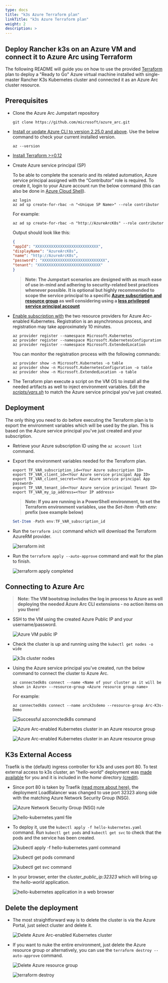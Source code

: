 ```yaml
---
type: docs
title: "k3s Azure Terraform plan"
linkTitle: "k3s Azure Terraform plan"
weight: 2
description: >
---
```


## Deploy Rancher k3s on an Azure VM and connect it to Azure Arc using Terraform

The following README will guide you on how to use the provided [Terraform](https://www.terraform.io/) plan to deploy a "Ready to Go" Azure virtual machine installed with single-master Rancher K3s Kubernetes cluster and connected it as an Azure Arc cluster resource.

## Prerequisites

* Clone the Azure Arc Jumpstart repository

    ```shell
    git clone https://github.com/microsoft/azure_arc.git
    ```

* [Install or update Azure CLI to version 2.25.0 and above](https://docs.microsoft.com/en-us/cli/azure/install-azure-cli?view=azure-cli-latest). Use the below command to check your current installed version.

  ```shell
  az --version
  ```

* [Install Terraform >=0.12](https://learn.hashicorp.com/terraform/getting-started/install.html)

* Create Azure service principal (SP)

    To be able to complete the scenario and its related automation, Azure service principal assigned with the “Contributor” role is required. To create it, login to your Azure account run the below command (this can also be done in [Azure Cloud Shell](https://shell.azure.com/)).

    ```shell
    az login
    az ad sp create-for-rbac -n "<Unique SP Name>" --role contributor
    ```

    For example:

    ```shell
    az ad sp create-for-rbac -n "http://AzureArcK8s" --role contributor
    ```

    Output should look like this:

    ```json
    {
    "appId": "XXXXXXXXXXXXXXXXXXXXXXXXXXXX",
    "displayName": "AzureArcK8s",
    "name": "http://AzureArcK8s",
    "password": "XXXXXXXXXXXXXXXXXXXXXXXXXXXX",
    "tenant": "XXXXXXXXXXXXXXXXXXXXXXXXXXXX"
    }
    ```

    > **Note: The Jumpstart scenarios are designed with as much ease of use in-mind and adhering to security-related best practices whenever possible. It is optional but highly recommended to scope the service principal to a specific [Azure subscription and resource group](https://docs.microsoft.com/en-us/cli/azure/ad/sp?view=azure-cli-latest) as well considering using a [less privileged service principal account](https://docs.microsoft.com/en-us/azure/role-based-access-control/best-practices)**

* [Enable subscription with](https://docs.microsoft.com/en-us/azure/azure-resource-manager/management/resource-providers-and-types#register-resource-provider) the two resource providers for Azure Arc-enabled Kubernetes. Registration is an asynchronous process, and registration may take approximately 10 minutes.

  ```shell
  az provider register --namespace Microsoft.Kubernetes
  az provider register --namespace Microsoft.KubernetesConfiguration
  az provider register --namespace Microsoft.ExtendedLocation
  ```

  You can monitor the registration process with the following commands:

  ```shell
  az provider show -n Microsoft.Kubernetes -o table
  az provider show -n Microsoft.KubernetesConfiguration -o table
  az provider show -n Microsoft.ExtendedLocation -o table
  ```

* The Terraform plan execute a script on the VM OS to install all the needed artifacts as well to inject environment variables. Edit the [*scripts/vars.sh*](https://github.com/microsoft/azure_arc/blob/main/azure_arc_k8s_jumpstart/rancher_k3s/azure/terraform/scripts/vars.sh) to match the Azure service principal you've just created.

## Deployment

The only thing you need to do before executing the Terraform plan is to export the environment variables which will be used by the plan. This is based on the Azure service principal you've just created and your subscription.  

* Retrieve your Azure subscription ID using the ```az account list``` command.

* Export the environment variables needed for the Terraform plan.

    ```shell
    export TF_VAR_subscription_id=<Your Azure subscription ID>  
    export TF_VAR_client_id=<Your Azure service principal App ID>
    export TF_VAR_client_secret=<Your Azure service principal App password>  
    export TF_VAR_tenant_id=<Your Azure service principal Tenant ID>
    export TF_VAR_my_ip_address=<Your IP address>
    ```

    > **Note: If you are running in a PowerShell environment, to set the Terraform environment variables, use the _Set-Item -Path env:_ prefix (see example below)**

    ```powershell
    Set-Item -Path env:TF_VAR_subscription_id
    ```

* Run the ```terraform init``` command which will download the Terraform AzureRM provider.

    ![terraform init](./01.png)

* Run the ```terraform apply --auto-approve``` command and wait for the plan to finish.

    ![terraform apply completed](./02.png)

## Connecting to Azure Arc

> **Note: The VM bootstrap includes the log in process to Azure as well deploying the needed Azure Arc CLI extensions - no action items on you there!**

* SSH to the VM using the created Azure Public IP and your username/password.

    ![Azure VM public IP](./03.png)

* Check the cluster is up and running using the ```kubectl get nodes -o wide```

    ![k3s cluster nodes](./04.png)

* Using the Azure service principal you've created, run the below command to connect the cluster to Azure Arc.

    ```shell
    az connectedk8s connect --name <Name of your cluster as it will be shown in Azure> --resource-group <Azure resource group name>
    ```

    For example:

    ```shell
    az connectedk8s connect --name arck3sdemo --resource-group Arc-K3s-Demo
    ```

    ![Successful azconnctedk8s command](./05.png)

    ![Azure Arc-enabled Kubernetes cluster in an Azure resource group](./06.png)

    ![Azure Arc-enabled Kubernetes cluster in an Azure resource group](./07.png)

## K3s External Access

Traefik is the (default) ingress controller for k3s and uses port 80. To test external access to k3s cluster, an "*hello-world*" deployment was [made available](https://github.com/microsoft/azure_arc/blob/main/azure_arc_k8s_jumpstart/rancher_k3s/azure/terraform/deployment/hello-kubernetes.yaml) for you and it is included in the *home* directory [(credit)](https://github.com/paulbouwer/hello-kubernetes).

* Since port 80 is taken by Traefik [(read more about here)](https://github.com/rancher/k3s/issues/436), the deployment LoadBalancer was changed to use port 32323 along side with the matching Azure Network Security Group (NSG).

    ![Azure Network Security Group (NSG) rule](./08.png)

    ![hello-kubernetes.yaml file](./09.png)

* To deploy it, use the ```kubectl apply -f hello-kubernetes.yaml``` command. Run ```kubectl get pods``` and ```kubectl get svc``` to check that the pods and the service has been created.

    ![kubectl apply -f hello-kubernetes.yaml command](./10.png)

    ![kubectl get pods command](./11.png)

    ![kubectl get svc command](./12.png)

* In your browser, enter the *cluster_public_ip:32323* which will bring up the *hello-world* application.

    ![hello-kubernetes application in a web browser](./13.png)

## Delete the deployment

* The most straightforward way is to delete the cluster is via the Azure Portal, just select cluster and delete it.

    ![Delete Azure Arc-enabled Kubernetes cluster](./14.png)

* If you want to nuke the entire environment, just delete the Azure resource group or alternatively, you can use the ```terraform destroy --auto-approve``` command.

    ![Delete Azure resource group](./15.png)

    ![terraform destroy](./16.png)
